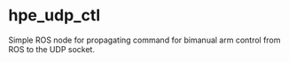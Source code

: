 # hpe_udp_ctl

Simple ROS node for propagating command for bimanual arm control from ROS to the UDP socket. 
